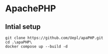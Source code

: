 # ApachePHP
Intial setup
---
```
git clone https://github.com/Uepl/apaPHP.git
cd .\apaPHP\
docker compose up --build -d
```

